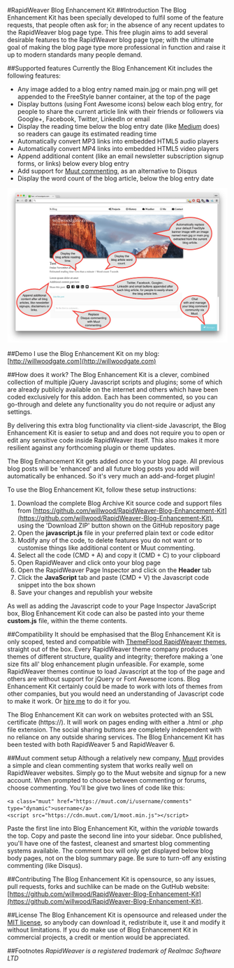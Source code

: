 #RapidWeaver Blog Enhancement Kit
##Introduction
The Blog Enhancement Kit has been specially developed to fulfil some of the feature requests, that people often ask for; in the absence of any recent updates to the RapidWeaver blog page type. This free plugin aims to add several desirable features to the RapidWeaver blog page type; with the ultimate goal of making the blog page type more professional in function and raise it up to modern standards many people demand. 

##Supported features
Currently the Blog Enhancement Kit includes the following features:

- Any image added to a blog entry named main.jpg or main.png will get appended to the FreeStyle banner container, at the top of the page
- Display buttons (using Font Awesome icons) below each blog entry, for people to share the current article link with their friends or followers via Google+, Facebook, Twitter, LinkedIn or email
- Display the reading time below the blog entry date (like [Medium](https://medium.com/) does) so readers can gauge its estimated reading time
- Automatically convert MP3 links into embedded HTML5 audio players
- Automatically convert MP4 links into embedded HTML5 video players
- Append additional content (like an email newsletter subscription signup forms, or links) below every blog entry
- Add support for [Muut commenting](https://muut.com/), as an alternative to Disqus
- Display the word count of the blog article, below the blog entry date

![RapidWeaver Blog Enhancement Kit Features](rapidweaver-blog-enhacement-kit-features.jpg "Title")

##Demo
I use the Blog Enhancement Kit on my blog:
[http://willwoodgate.com](http://willwoodgate.com)

##How does it work?
The Blog Enhancement Kit is a clever, combined collection of multiple jQuery Javascript scripts and plugins; some of which are already publicly available on the internet and others which have been coded exclusively for this addon. Each has been commented, so you can go-through and delete any functionality you do not require or adjust any settings.

By delivering this extra blog functionality via client-side Javascript, the Blog Enhancement Kit is easier to setup and and does not require you to open or edit any sensitive code inside RapidWeaver itself. This also makes it more resilient against any forthcoming plugin or theme updates.

The Blog Enhancement Kit gets added *once* to your blog page. All previous blog posts will be 'enhanced' and all future blog posts you add will automatically be enhanced. So it's very much an add-and-forget plugin!

To use the Blog Enhancement Kit, follow these setup instructions:

1. Download the complete Blog Archive Kit source code and support files from [https://github.com/willwood/RapidWeaver-Blog-Enhancement-Kit](https://github.com/willwood/RapidWeaver-Blog-Enhancement-Kit), using the 'Download ZIP' button shown on the GitHub repository page
2. Open the **javascript.js** file in your preferred plain text or code editor
3. Modify any of the code, to delete features you do not want or to customise things like additional content or Muut commenting.
4. Select all the code (CMD + A) and copy it (CMD + C) to your clipboard
5. Open RapidWeaver and click onto your blog page
6. Open the RapidWeaver Page Inspector and click on the **Header** tab
7. Click the **JavaScript** tab and paste (CMD + V) the Javascript code snippet into the box shown
8. Save your changes and republish your website

As well as adding the Javascript code to your Page Inspector JavaScript box, Blog Enhancement Kit code can also be pasted into your theme **custom.js** file, within the theme contents.


##Compatibility
It should be emphasised that the Blog Enhancement Kit is only scoped, tested and compatible with [ThemeFlood RapidWeaver themes](https://themeflood.com), straight out of the box. Every RapidWeaver theme company produces themes of different structure, quality and integrity; therefore making a 'one size fits all' blog enhancement plugin unfeasible. For example, some RapidWeaver themes continue to load Javascript at the top of the page and others are without support for jQuery or Font Awesome icons. Blog Enhancement Kit certainly could be made to work with lots of themes from other companies, but you would need an understanding of Javascript code to make it work. Or [hire me](https://themeflood.com/support) to do it for you.

The Blog Enhancement Kit can work on websites protected with an SSL certificate (https://). It will work on pages ending with either a .html or .php file extension. The social sharing buttons are completely independent with no reliance on any outside sharing services. The Blog Enhancement Kit has been tested with both RapidWeaver 5 and RapidWeaver 6.

##Muut comment setup
Although a relatively new company, [Muut](https://muut.com/) provides a simple and clean commenting system that works really well on RapidWeaver websites. Simply go to the Muut website and signup for a new account. When prompted to choose between commenting or forums, choose commenting. You'll be give two lines of code like this:

	<a class="muut" href="https://muut.com/i/username/comments" type="dynamic">username</a>
	<script src="https://cdn.muut.com/1/moot.min.js"></script>

Paste the first line into Blog Enhancement Kit, within the *variable* towards the top. Copy and paste the second line into your sidebar. Once published, you'll have one of the fastest, cleanest and smartest blog commenting systems available. The comment box will only get displayed below blog body pages, not on the blog summary page. Be sure to turn-off any existing commenting (like Disqus).

##Contributing
The Blog Enhancement Kit is opensource, so any issues, pull requests, forks and suchlike can be made on the GutHub website: [https://github.com/willwood/RapidWeaver-Blog-Enhancement-Kit](https://github.com/willwood/RapidWeaver-Blog-Enhancement-Kit).

##License
The Blog Enhancement Kit is opensource and released under the [MIT license](https://opensource.org/licenses/MIT), so anybody can download it, redistribute it, use it and modify it without limitations. If you do make use of Blog Enhancement Kit in commercial projects, a credit or mention would be appreciated.

##Footnotes 
*RapidWeaver is a registered trademark of Realmac Software LTD*
